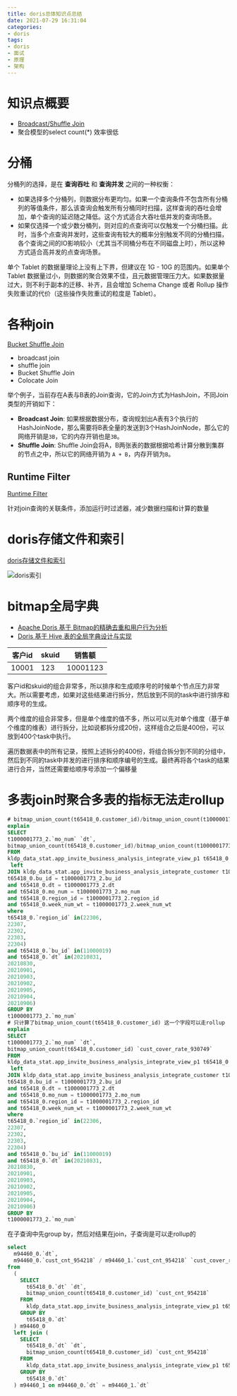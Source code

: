 ```yaml
---
title: doris总体知识点总结
date: 2021-07-29 16:31:04
categories:
- doris
tags:
- doris
- 面试
- 原理
- 架构
---
```


# 知识点概要

- [Broadcast/Shuffle Join](http://doris.apache.org/master/zh-CN/getting-started/advance-usage.html#_2-%E6%95%B0%E6%8D%AE%E8%A1%A8%E7%9A%84%E6%9F%A5%E8%AF%A2)
- 聚合模型的select count(*) 效率很低

# 分桶

分桶列的选择，是在 **查询吞吐** 和 **查询并发** 之间的一种权衡：

- 如果选择多个分桶列，则数据分布更均匀。如果一个查询条件不包含所有分桶列的等值条件，那么该查询会触发所有分桶同时扫描，这样查询的吞吐会增加，单个查询的延迟随之降低。这个方式适合大吞吐低并发的查询场景。
- 如果仅选择一个或少数分桶列，则对应的点查询可以仅触发一个分桶扫描。此时，当多个点查询并发时，这些查询有较大的概率分别触发不同的分桶扫描，各个查询之间的IO影响较小（尤其当不同桶分布在不同磁盘上时），所以这种方式适合高并发的点查询场景。

单个 Tablet 的数据量理论上没有上下界，但建议在 1G - 10G 的范围内。如果单个 Tablet 数据量过小，则数据的聚合效果不佳，且元数据管理压力大。如果数据量过大，则不利于副本的迁移、补齐，且会增加 Schema Change 或者 Rollup 操作失败重试的代价（这些操作失败重试的粒度是 Tablet）。

# 各种join

[Bucket Shuffle Join](http://doris.apache.org/master/zh-CN/administrator-guide/bucket-shuffle-join.html#%E5%8E%9F%E7%90%86)

- broadcast join
- shuffle join
- Bucket Shuffle Join
- Colocate Join

举个例子，当前存在A表与B表的Join查询，它的Join方式为HashJoin，不同Join类型的开销如下：

- **Broadcast Join**: 如果根据数据分布，查询规划出A表有3个执行的HashJoinNode，那么需要将B表全量的发送到3个HashJoinNode，那么它的网络开销是`3B`，它的内存开销也是`3B`。
- **Shuffle Join**: Shuffle Join会将A，B两张表的数据根据哈希计算分散到集群的节点之中，所以它的网络开销为 `A + B`，内存开销为`B`。

## Runtime Filter

[Runtime Filter](http://doris.apache.org/master/zh-CN/administrator-guide/runtime-filter.html#%E5%90%8D%E8%AF%8D%E8%A7%A3%E9%87%8A)

针对join查询的关联条件，添加运行时过滤器，减少数据扫描和计算的数量

# doris存储文件和索引

[doris存储文件和索引](http://doris.apache.org/master/zh-CN/internal/doris_storage_optimization.html#%E6%96%87%E4%BB%B6%E6%A0%BC%E5%BC%8F)

![doris索引](doris索引.jpeg)

# bitmap全局字典

- [Apache Doris 基于 Bitmap的精确去重和用户行为分析](https://blog.bcmeng.com/post/doris-bitmap.html)
- [Doris 基于 Hive 表的全局字典设计与实现](https://xie.infoq.cn/article/308cf309bf3034727c6b1df06)

| 客户id | skuid | 销售额   |
| ------ | ----- | -------- |
| 10001  | 123   | 10001123 |

客户id和skuid的组合非常多，所以排序和生成顺序号的时候单个节点压力非常大。所以需要考虑，如果对这些结果进行拆分，然后放到不同的task中进行排序和顺序号的生成。

两个维度的组合非常多，但是单个维度的值不多，所以可以先对单个维度（基于单个维度的维表）进行拆分，比如说都拆分成20份，这样组合之后是400份，可以放到400个task中执行。

遍历数据表中的所有记录，按照上述拆分的400份，将组合拆分到不同的分组中，然后到不同的task中并发的进行排序和顺序编号的生成。最终再将各个task的结果进行合并，当然还需要给顺序号添加一个偏移量

# 多表join时聚合多表的指标无法走rollup

```sql
# bitmap_union_count(t65418_0.customer_id)/bitmap_union_count(t1000001773_2.customer_id) `cust_cover_rate_930749`指标计算的时候，计算字段位于两张表中，导致两个表都不能走rollup
explain 
SELECT
t1000001773_2.`mo_num` `dt`,
bitmap_union_count(t65418_0.customer_id)/bitmap_union_count(t1000001773_2.customer_id) `cust_cover_rate_930749`
FROM
kldp_data_stat.app_invite_business_analysis_integrate_view_p1 t65418_0
 left
JOIN kldp_data_stat.app_invite_business_analysis_integrate_customer t1000001773_2 ON
t65418_0.bu_id = t1000001773_2.bu_id
and t65418_0.dt = t1000001773_2.dt
and t65418_0.mo_num = t1000001773_2.mo_num
and t65418_0.region_id = t1000001773_2.region_id
and t65418_0.week_num_wt = t1000001773_2.week_num_wt
where
t65418_0.`region_id` in(22306,
22307,
22302,
22303,
22304)
and t65418_0.`bu_id` in(11000019)
and t65418_0.`dt` in(20210831,
20210830,
20210901,
20210903,
20210902,
20210905,
20210904,
20210906)
GROUP BY
t1000001773_2.`mo_num`
# 只计算了bitmap_union_count(t65418_0.customer_id) 这一个字段可以走rollup
explain 
SELECT
t1000001773_2.`mo_num` `dt`,
bitmap_union_count(t65418_0.customer_id) `cust_cover_rate_930749`
FROM
kldp_data_stat.app_invite_business_analysis_integrate_view_p1 t65418_0
 left
JOIN kldp_data_stat.app_invite_business_analysis_integrate_customer t1000001773_2 ON
t65418_0.bu_id = t1000001773_2.bu_id
and t65418_0.dt = t1000001773_2.dt
and t65418_0.mo_num = t1000001773_2.mo_num
and t65418_0.region_id = t1000001773_2.region_id
and t65418_0.week_num_wt = t1000001773_2.week_num_wt
where
t65418_0.`region_id` in(22306,
22307,
22302,
22303,
22304)
and t65418_0.`bu_id` in(11000019)
and t65418_0.`dt` in(20210831,
20210830,
20210901,
20210903,
20210902,
20210905,
20210904,
20210906)
GROUP BY
t1000001773_2.`mo_num`
```

在子查询中先group by，然后对结果在join，子查询是可以走rollup的

```sql
select
  m94460_0.`dt`,
  m94460_0.`cust_cnt_954218` / m94460_1.`cust_cnt_954218` `cust_cover_rate`
from
  (
    SELECT
      t65418_0.`dt` `dt`,
      bitmap_union_count(t65418_0.customer_id) `cust_cnt_954218`
    FROM
      kldp_data_stat.app_invite_business_analysis_integrate_view_p1 t65418_0
    GROUP BY
      t65418_0.`dt`
  ) m94460_0
  left join (
    SELECT
      t65418_0.`dt` `dt`,
      bitmap_union_count(t65418_0.customer_id) `cust_cnt_954218`
    FROM
      kldp_data_stat.app_invite_business_analysis_integrate_view_p1 t65418_0
    GROUP BY
      t65418_0.`dt`
  ) m94460_1 on m94460_0.`dt` = m94460_1.`dt`
```

